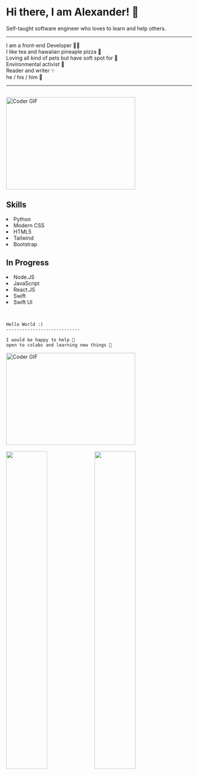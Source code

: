 # Hi there, I am Alexander! 👋 


Self-taught software engineer who loves to learn and help others. 
***

<p> I am a front-end Developer 👨‍💻  <br>
I like tea and hawaiian pineaple pizza 🍕 <br>
Loving all kind of pets but have soft spot for 🐶 <br>
Environmental activist 🌱 <br>
Reader and writer ✨ <br>
he / his / him 🙋‍ </p>

***

<br>

<img alt="Coder GIF" height=250 width=350 src="https://cdn.dribbble.com/users/1187836/screenshots/6539429/programer.gif" />

<br>

<h2>Skills</h2>
<p> 
  <li>Python</li>
  <li>Modern CSS</li>
  <li>HTML5</li>
  <li>Tailwind</li>
   <li>Bootstrap</li>
</p> 


<h2>In Progress</h2> 
 <p> 
  <li>Node.JS</li>
  <li>JavaScript</li>
  <li>React.JS</li>
  <li>Swift</li>
   <li>Swift UI</li>
 <p>
    
  <br>
    
    Hello World :)
    ----------------------------
    
    I would be happy to help 🌟
    open to colabs and learning new things 👾
 


<img alt="Coder GIF" height=250 width=350 src="https://thumbs.gfycat.com/EvilNextDevilfish-small.gif" />
  
<br>
<br>

<img align="left" width="47%" src="https://github-readme-stats.vercel.app/api?username=Gryffindorcode&show_icons=true&theme=radical"/>
<img align="left" width="47%" src="https://github-readme-stats.vercel.app/api/top-langs/?username=Gryffindorcode&layout=compact"/>


